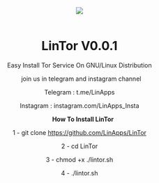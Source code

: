 
<center>
<img src="http://s9.picofile.com/file/8346451068/tor.png">
<center/>
&nbsp;

# LinTor V0.0.1
Easy Install Tor Service On GNU/Linux Distribution
<p>
  &nbsp;
join us in telegram and instagram channel
<p>
Telegram : t.me/LinApps
<p>
Instagram : instagram.com/LinApps_Insta 
<p>
&nbsp;
&nbsp;
<b>How To Install LinTor </b>

1 - git clone https://github.com/LinApps/LinTor
<p>
2 - cd LinTor
<p>
3 - chmod +x ./lintor.sh
<p>
4 - ./lintor.sh

<p>
<p>
<p>
